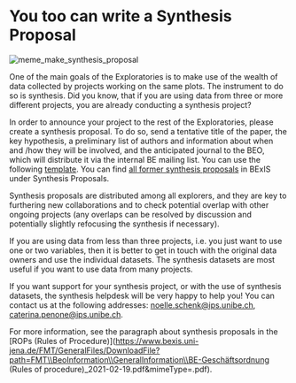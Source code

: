 # You too can write a Synthesis Proposal

![meme_make_synthesis_proposal](../assets/meme_make_synthesis_proposal.jpg)

One of the main goals of the Exploratories is to make use of the wealth of data collected by projects working on the same plots. The instrument to do so is synthesis. Did you know, that if you are using data from three or more different projects, you are already conducting a synthesis project?



In order to announce your project to the rest of the Exploratories, please create a synthesis proposal. To do so, send a tentative title of the paper, the key hypothesis, a preliminary list of authors and information about when and /how they will be involved, and the anticipated journal to the BEO, which will distribute it via the internal BE mailing list. You can use the following [template](https://www.bexis.uni-jena.de/FMT/GeneralFiles/DownloadFile?path=FMT%5C%5CBeoInformation%5C%5CSynthesisProposal%5C%5CSynthesis%20proposal%20000%20TEMPLATE%20-%20NEW%20%282017%29.docx&mimeType=.docx). You can find [all former synthesis proposals](https://www.bexis.uni-jena.de/FMT/GeneralFiles/Show?viewTitle=General%20Documents&viewName=GeneralFiles&rootMenu=BeoInformation) in BExIS  under Synthesis Proposals.



Synthesis proposals are distributed among all explorers, and they are key to furthering new collaborations and to check potential overlap with other ongoing projects (any overlaps can be resolved by discussion and potentially slightly refocusing the synthesis if necessary). 



If you are using data from less than three projects, i.e. you just want to use one or two variables, then it is better to get in touch with the original data owners and use the individual datasets. The synthesis datasets are most useful if you want to use data from many projects.



If you want support for your synthesis project, or with the use of synthesis datasets, the synthesis helpdesk will be very happy to help you! You can contact us at the following addresses: [noelle.schenk@ips.unibe.ch](mailto:noelle.schenk@ips.unibe.ch), [caterina.penone@ips.unibe.ch](mailto:caterina.penone@ips.unibe.ch).



For more information, see the paragraph about synthesis proposals in the [ROPs (Rules of Procedure)](https://www.bexis.uni-jena.de/FMT/GeneralFiles/DownloadFile?path=FMT\\BeoInformation\\GeneralInformation\\BE-Geschäftsordnung (Rules of procedure)_2021-02-19.pdf&mimeType=.pdf).